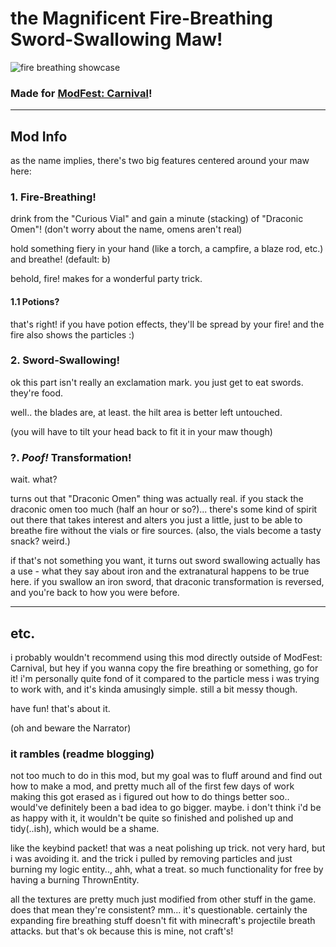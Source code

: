 # the Magnificent Fire-Breathing Sword-Swallowing Maw!

<img alt="fire breathing showcase" src="https://cdn.modrinth.com/data/dInQkabf/images/84cf6969e27d916300235e369afd6c9379c9a768.webp"/>

### Made for [ModFest: Carnival](https://modfest.net/carnival)!

---

## Mod Info

as the name implies, there's two big features centered around your maw here:
### 1. Fire-Breathing!
drink from the "Curious Vial" and gain a minute (stacking) of "Draconic Omen"! (don't worry about the name, omens aren't real)

hold something fiery in your hand (like a torch, a campfire, a blaze rod, etc.) and breathe! (default: b)

behold, fire! makes for a wonderful party trick.

#### 1.1 Potions?
that's right! if you have potion effects, they'll be spread by your fire! and the fire also shows the particles :)

### 2. Sword-Swallowing!
ok this part isn't really an exclamation mark.
you just get to eat swords. they're food. 

well.. the blades are, at least. the hilt area is better left untouched.

(you will have to tilt your head back to fit it in your maw though)

### ?. _Poof!_ Transformation!
wait. what?

turns out that "Draconic Omen" thing was actually real. if you stack the draconic omen too much (half an hour or so?)... 
there's some kind of spirit out there that takes interest and alters you just a little, just to be able to breathe fire
without the vials or fire sources. (also, the vials become a tasty snack? weird.)

if that's not something you want, it turns out sword swallowing actually has a use - 
what they say about iron and the extranatural happens to be true here.
if you swallow an iron sword, that draconic transformation is reversed, and you're back to how you were before.

---

## etc.

i probably wouldn't recommend using this mod directly outside of ModFest: Carnival,
but hey if you wanna copy the fire breathing or something, go for it!
i'm personally quite fond of it compared to the particle mess i was trying to work with, and it's kinda amusingly simple.
still a bit messy though.

have fun! that's about it.

(oh and beware the Narrator)

### it rambles (readme blogging)

not too much to do in this mod, but my goal was to fluff around and find out how to make a mod,
and pretty much all of the first few days of work making this got erased as i figured out how to do things better soo..
would've definitely been a bad idea to go bigger. maybe. i don't think i'd be as happy with it, it wouldn't be
quite so finished and polished up and tidy(..ish), which would be a shame.

like the keybind packet! that was a neat polishing up trick. not very hard, but i was avoiding it.
and the trick i pulled by removing particles and just burning my logic entity.., ahh, what a treat.
so much functionality for free by having a burning ThrownEntity.

all the textures are pretty much just modified from other stuff in the game. does that mean they're consistent?
mm... it's questionable. certainly the expanding fire breathing stuff doesn't fit with minecraft's projectile breath attacks.
but that's ok because this is mine, not craft's!